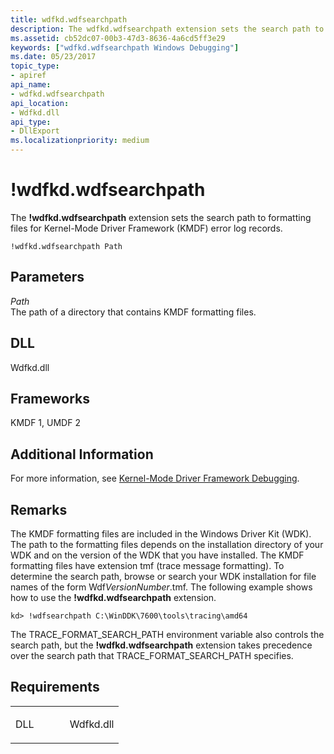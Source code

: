 ```yaml
---
title: wdfkd.wdfsearchpath
description: The wdfkd.wdfsearchpath extension sets the search path to formatting files for Kernel-Mode Driver Framework (KMDF) error log records.
ms.assetid: cb52dc07-00b3-47d3-8636-4a6cd5ff3e29
keywords: ["wdfkd.wdfsearchpath Windows Debugging"]
ms.date: 05/23/2017
topic_type:
- apiref
api_name:
- wdfkd.wdfsearchpath
api_location:
- Wdfkd.dll
api_type:
- DllExport
ms.localizationpriority: medium
---
```


# !wdfkd.wdfsearchpath


The **!wdfkd.wdfsearchpath** extension sets the search path to formatting files for Kernel-Mode Driver Framework (KMDF) error log records.

```dbgcmd
!wdfkd.wdfsearchpath Path
```

## <span id="Parameters"></span><span id="parameters"></span><span id="PARAMETERS"></span>Parameters


<span id="_______Path______"></span><span id="_______path______"></span><span id="_______PATH______"></span> *Path*   
The path of a directory that contains KMDF formatting files.

## <span id="DLL"></span><span id="dll"></span>DLL


Wdfkd.dll

## <span id="Frameworks"></span><span id="frameworks"></span><span id="FRAMEWORKS"></span>Frameworks


KMDF 1, UMDF 2

## <span id="Additional_Information"></span><span id="additional_information"></span><span id="ADDITIONAL_INFORMATION"></span>Additional Information


For more information, see [Kernel-Mode Driver Framework Debugging](kernel-mode-driver-framework-debugging.md).

Remarks
-------

The KMDF formatting files are included in the Windows Driver Kit (WDK). The path to the formatting files depends on the installation directory of your WDK and on the version of the WDK that you have installed. The KMDF formatting files have extension tmf (trace message formatting). To determine the search path, browse or search your WDK installation for file names of the form Wdf*VersionNumber*.tmf. The following example shows how to use the **!wdfkd.wdfsearchpath** extension.

```dbgcmd
kd> !wdfsearchpath C:\WinDDK\7600\tools\tracing\amd64
```

The TRACE\_FORMAT\_SEARCH\_PATH environment variable also controls the search path, but the **!wdfkd.wdfsearchpath** extension takes precedence over the search path that TRACE\_FORMAT\_SEARCH\_PATH specifies.

Requirements
------------

<table>
<colgroup>
<col width="50%" />
<col width="50%" />
</colgroup>
<tbody>
<tr class="odd">
<td align="left"><p>DLL</p></td>
<td align="left">Wdfkd.dll</td>
</tr>
</tbody>
</table>

 

 






